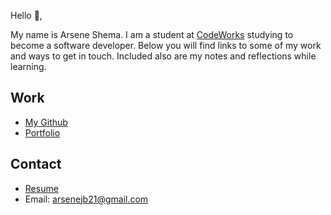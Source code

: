 Hello 👋, 

My name is Arsene Shema. I am a student at [CodeWorks](https://boisecodeworks.com) studying to become a software developer. Below you will find links to some of my work and ways to get in touch. Included also are my notes and reflections while learning. 

## Work

* [My Github](https://github.com/ArseneShema)
* [Portfolio](https://ArseneShema.github.io/)

## Contact

* [Resume](https://ArseneShema.github.io/resume)
* Email: arsenejb21@gmail.com
